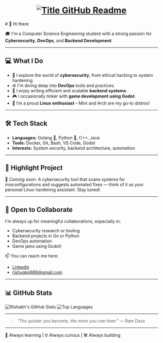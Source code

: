 <h1 style="text-align: center;">
  <a href="https://git.io/typing-svg" target="_blank">
    <img src="https://readme-typing-svg.herokuapp.com?font=Inter&weight=800&size=35&duration=3000&pause=500&multiline=true&width=650&height=140&lines=%24+whoami;Rishabh+Singh" alt="Title GitHub Readme" />
  </a>
</h1>
# 👋 Hi there

🎓 I'm a Computer Science Engineering student with a strong passion for **Cybersecurity**, **DevOps**, and **Backend Development**.

---

## 💻 What I Do

- 🔐 I explore the world of **cybersecurity**, from ethical hacking to system hardening.
- ⚙️ I'm diving deep into **DevOps** tools and practices.
- 🧠 I enjoy writing efficient and scalable **backend systems**.
- 🎮 I occasionally tinker with **game development using Godot**.
- 🐧 I’m a proud **Linux enthusiast** – Mint and Arch are my go-to distros!

---

## 🛠️ Tech Stack

- **Languages:** Golang 💙, Python 🐍, C++, Java
- **Tools:** Docker, Git, Bash, VS Code, Godot
- **Interests:** System security, backend architecture, automation

---

## 🚀 Highlight Project

🔧 *Coming soon:* A cybersecurity tool that scans systems for misconfigurations and suggests automated fixes — think of it as your personal Linux hardening assistant. Stay tuned!

---

## 🤝 Open to Collaborate

I'm always up for meaningful collaborations, especially in:
- Cybersecurity research or tooling
- Backend projects in Go or Python
- DevOps automation
- Game jams using Godot!

📫 You can reach me here:
- [LinkedIn](https://www.linkedin.com/in/rishabh-singh-cse/)
- rishugkp688@gmail.com

---

## 📊 GitHub Stats

![Rishabh's GitHub Stats](https://github-readme-stats.vercel.app/api?username=rishugkp688&show_icons=true&theme=radical)
![Top Languages](https://github-readme-stats.vercel.app/api/top-langs/?username=rishugkp688&layout=compact&theme=radical)

---

> *"The quieter you become, the more you can hear."* — Ram Dass

---

🧠 Always learning | 🤓 Always curious | 🛠️ Always building
